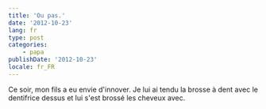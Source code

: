 ```yaml
---
title: 'Ou pas.'
date: '2012-10-23'
lang: fr
type: post
categories:
    - papa
publishDate: '2012-10-23'
locale: fr_FR
---
```


Ce soir, mon fils a eu envie d'innover. Je lui ai tendu la brosse à dent avec le dentifrice dessus et lui s'est brossé les cheveux avec.

